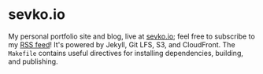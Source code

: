# sevko.io
My personal portfolio site and blog, live at [sevko.io](http://sevko.io/); feel free to subscribe to my [RSS
feed](http://sevko.io/articles/feed.xml)! It's powered by Jekyll, Git LFS, S3, and CloudFront. The `Makefile` contains
useful directives for installing dependencies, building, and publishing.
